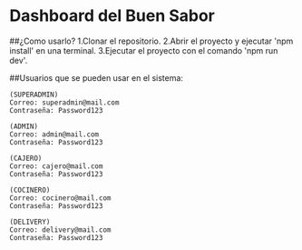 # Dashboard del Buen Sabor

##¿Como usarlo?
1.Clonar el repositorio.
2.Abrir el proyecto y ejecutar 'npm install' en una terminal.
3.Ejecutar el proyecto con el comando 'npm run dev'.

##Usuarios que se pueden usar en el sistema:
```
(SUPERADMIN)
Correo: superadmin@mail.com
Contraseña: Password123

(ADMIN)
Correo: admin@mail.com
Contraseña: Password123

(CAJERO)
Correo: cajero@mail.com
Contraseña: Password123

(COCINERO)
Correo: cocinero@mail.com
Contraseña: Password123

(DELIVERY)
Correo: delivery@mail.com
Contraseña: Password123
```
